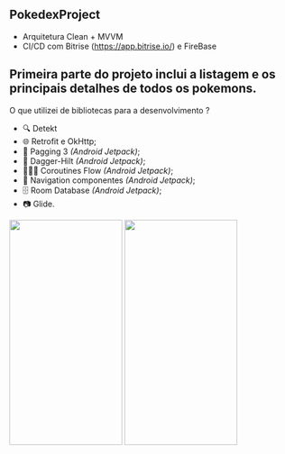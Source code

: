 ## PokedexProject

- Arquitetura Clean + MVVM
- CI/CD com Bitrise (https://app.bitrise.io/) e FireBase

## Primeira parte do projeto inclui a listagem e os principais detalhes de todos os pokemons. 

O que utilizei de bibliotecas para a desenvolvimento ? 

- 🔍 Detekt 
- 🌐 Retrofit e OkHttp;
- 📕 Pagging 3 *(Android Jetpack)*;
- 💉 Dagger-Hilt *(Android Jetpack)*;
- 🏄🏻‍♂️ Coroutines Flow *(Android Jetpack)*;
- 🛶 Navigation componentes *(Android Jetpack)*;
- 🗄️ Room Database *(Android Jetpack)*;
- 📷 Glide.

<img src="https://github.com/DevEgF/PokedexProject/assets/104474051/248e058f-fd67-4ad0-b5eb-593310b1afc5" data-canonical-src="https://gyazo.com/eb5c5741b6a9a16c692170a41a49c858.png" width="200" height="400" />

<img src="https://github.com/DevEgF/PokedexProject/assets/104474051/eb608987-aac1-4ae8-bb2b-369b828c9979" data-canonical-src="https://gyazo.com/eb5c5741b6a9a16c692170a41a49c858.png" width="200" height="400" />
